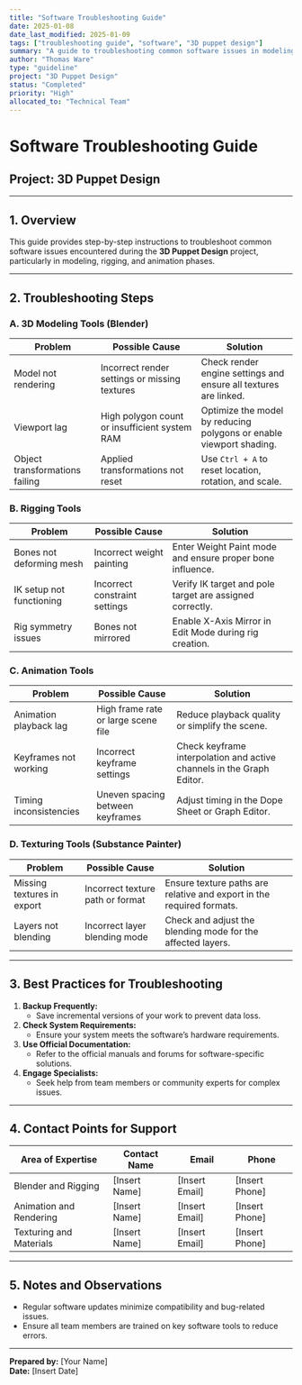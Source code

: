 ```yaml
---
title: "Software Troubleshooting Guide"
date: 2025-01-08
date_last_modified: 2025-01-09
tags: ["troubleshooting guide", "software", "3D puppet design"]
summary: "A guide to troubleshooting common software issues in modeling, rigging, and animation for the 3D Puppet Design project."
author: "Thomas Ware"
type: "guideline"
project: "3D Puppet Design"
status: "Completed"
priority: "High"
allocated_to: "Technical Team"
---
```

# **Software Troubleshooting Guide**

## **Project:** 3D Puppet Design

---

## **1. Overview**
This guide provides step-by-step instructions to troubleshoot common software issues encountered during the **3D Puppet Design** project, particularly in modeling, rigging, and animation phases.

---

## **2. Troubleshooting Steps**

### **A. 3D Modeling Tools (Blender)**
| **Problem**                | **Possible Cause**                            | **Solution**                                                                 |
|----------------------------|-----------------------------------------------|-----------------------------------------------------------------------------|
| Model not rendering        | Incorrect render settings or missing textures | Check render engine settings and ensure all textures are linked.           |
| Viewport lag               | High polygon count or insufficient system RAM | Optimize the model by reducing polygons or enable viewport shading.        |
| Object transformations failing | Applied transformations not reset          | Use `Ctrl + A` to reset location, rotation, and scale.                     |

### **B. Rigging Tools**
| **Problem**                | **Possible Cause**                            | **Solution**                                                                 |
|----------------------------|-----------------------------------------------|-----------------------------------------------------------------------------|
| Bones not deforming mesh   | Incorrect weight painting                     | Enter Weight Paint mode and ensure proper bone influence.                  |
| IK setup not functioning   | Incorrect constraint settings                 | Verify IK target and pole target are assigned correctly.                   |
| Rig symmetry issues        | Bones not mirrored                           | Enable X-Axis Mirror in Edit Mode during rig creation.                     |

### **C. Animation Tools**
| **Problem**                | **Possible Cause**                            | **Solution**                                                                 |
|----------------------------|-----------------------------------------------|-----------------------------------------------------------------------------|
| Animation playback lag     | High frame rate or large scene file           | Reduce playback quality or simplify the scene.                             |
| Keyframes not working      | Incorrect keyframe settings                   | Check keyframe interpolation and active channels in the Graph Editor.      |
| Timing inconsistencies     | Uneven spacing between keyframes              | Adjust timing in the Dope Sheet or Graph Editor.                           |

### **D. Texturing Tools (Substance Painter)**
| **Problem**                | **Possible Cause**                            | **Solution**                                                                 |
|----------------------------|-----------------------------------------------|-----------------------------------------------------------------------------|
| Missing textures in export | Incorrect texture path or format              | Ensure texture paths are relative and export in the required formats.      |
| Layers not blending        | Incorrect layer blending mode                 | Check and adjust the blending mode for the affected layers.                |

---

## **3. Best Practices for Troubleshooting**
1. **Backup Frequently:**
   - Save incremental versions of your work to prevent data loss.
2. **Check System Requirements:**
   - Ensure your system meets the software’s hardware requirements.
3. **Use Official Documentation:**
   - Refer to the official manuals and forums for software-specific solutions.
4. **Engage Specialists:**
   - Seek help from team members or community experts for complex issues.

---

## **4. Contact Points for Support**
| **Area of Expertise**      | **Contact Name**         | **Email**                     | **Phone**         |
|----------------------------|--------------------------|-------------------------------|-------------------|
| Blender and Rigging        | [Insert Name]           | [Insert Email]                | [Insert Phone]    |
| Animation and Rendering    | [Insert Name]           | [Insert Email]                | [Insert Phone]    |
| Texturing and Materials    | [Insert Name]           | [Insert Email]                | [Insert Phone]    |

---

## **5. Notes and Observations**
- Regular software updates minimize compatibility and bug-related issues.
- Ensure all team members are trained on key software tools to reduce errors.

---

**Prepared by:** [Your Name]  
**Date:** [Insert Date]